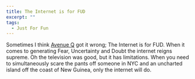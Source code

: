 ```yaml
---
title: The Internet is for FUD
excerpt: ""
tags:
  - Just For Fun
---
```

Sometimes I think <a href="http://en.wikipedia.org/wiki/Avenue_Q#Musical_numbers" target="_blank">Avenue Q</a> got it wrong; The Internet is for FUD. When it comes to generating Fear, Uncertainty and Doubt the internet reigns supreme. Oh the television was good, but it has limitations. When you need to simultaneously scare the pants off someone in NYC and an uncharted island off the coast of New Guinea, only the internet will do.